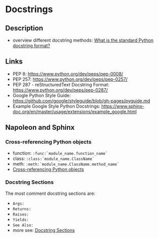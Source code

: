 # Docstrings

## Description

- overview different docstring methods: [What is the standard Python docstring format?](https://stackoverflow.com/questions/3898572/what-is-the-standard-python-docstring-format)

## Links

- PEP 8: <https://www.python.org/dev/peps/pep-0008/>
- PEP 257: <https://www.python.org/dev/peps/pep-0257/>
- PEP 287 - reStructuredText Docstring Format:
  <https://www.python.org/dev/peps/pep-0287/>
- Google Python Style Guide:
  <https://github.com/google/styleguide/blob/gh-pages/pyguide.md>
- Example Google Style Python Docstrings: https://www.sphinx-doc.org/en/master/usage/extensions/example_google.html

## Napoleon and Sphinx

### Cross-referencing Python objects

- function: ``:func:`module_name.function_name` ``
- class: ``:class:`module_name.ClassName` ``
- meth: ``:meth:`module_name.ClassName.method_name` ``
- [Cross-referencing Python objects](https://www.sphinx-doc.org/en/master/usage/domains/python.html#cross-referencing-python-objects)

### Docstring Sections

The most comment docstring sections are:

- `Args:`
- `Returns:`
- `Raises:`
- `Yields:`
- `See Also:`
- more see: [Docstring Sections](https://www.sphinx-doc.org/en/master/usage/extensions/napoleon.html#docstring-sections)
